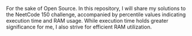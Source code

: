 For the sake of Open Source. In this repository, I will share my solutions to the NeetCode 150 challenge, accompanied by percentile values indicating execution time and RAM usage. While execution time holds greater significance for me, I also strive for efficient RAM utilization.
